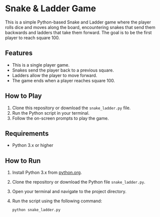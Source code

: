 # Snake & Ladder Game

This is a simple Python-based Snake and Ladder game where the player rolls dice and moves along the board, encountering snakes that send them backwards and ladders that take them forward. The goal is to be the first player to reach square 100.

## Features
- This is a single player game.
- Snakes send the player back to a previous square.
- Ladders allow the player to move forward.
- The game ends when a player reaches square 100.

## How to Play
1. Clone this repository or download the `snake_ladder.py` file.
2. Run the Python script in your terminal.
3. Follow the on-screen prompts to play the game.

## Requirements
- Python 3.x or higher

## How to Run
1. Install Python 3.x from [python.org](https://www.python.org/).
2. Clone the repository or download the Python file `snake_ladder.py`.
3. Open your terminal and navigate to the project directory.
4. Run the script using the following command:

   ```bash
   python snake_ladder.py
